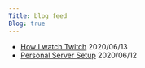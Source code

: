 ```yaml
---
Title: blog feed
Blog: true
---
```



* [How I watch Twitch](/post/how_i/watch_twitch/) 2020/06/13
* [Personal Server Setup](/post/server_setup/) 2020/06/12
